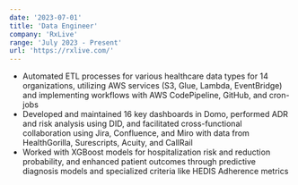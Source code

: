 ```yaml
---
date: '2023-07-01'
title: 'Data Engineer'
company: 'RxLive'
range: 'July 2023 - Present'
url: 'https://rxlive.com/'
---
```


- Automated ETL processes for various healthcare data types for 14 organizations, utilizing AWS services (S3, Glue, Lambda, EventBridge) and implementing workflows with AWS CodePipeline, GitHub, and cron-jobs
- Developed and maintained 16 key dashboards in Domo, performed ADR and risk analysis using DID, and facilitated cross-functional collaboration using Jira, Confluence, and Miro with data from HealthGorilla, Surescripts, Acuity, and CallRail
- Worked with XGBoost models for hospitalization risk and reduction probability, and enhanced patient outcomes through predictive diagnosis models and specialized criteria like HEDIS Adherence metrics

